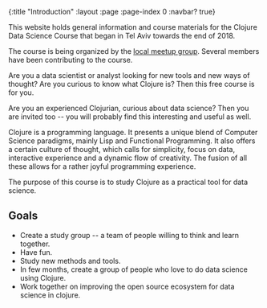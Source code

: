 {:title "Introduction"
 :layout :page
 :page-index 0
 :navbar? true}

This website holds general information and course materials for the Clojure Data Science Course that  began in Tel Aviv towards the end of 2018.

The course is being organized by the [local meetup group](https://www.meetup.com/Clojure-Israel/). Several members have been contributing to the course.

Are you a data scientist or analyst looking for new tools and new ways of thought? Are you curious to know what Clojure is? Then this free course is for you.

Are you an experienced Clojurian, curious about data science? Then you are invited too -- you will probably find this interesting and useful as well.

Clojure is a programming language. It presents a unique blend of Computer Science paradigms, mainly Lisp and Functional Programming. It also offers a certain culture of thought, which calls for simplicity, focus on data, interactive experience and a dynamic flow of creativity. The fusion of all these allows for a rather joyful programming experience.

The purpose of this course is to study Clojure as a practical tool for data science.


## Goals

- Create a study group -- a team of people willing to think and learn together.
- Have fun.
- Study new methods and tools.
- In few months, create a group of people who love to do data science using Clojure.
- Work together on improving the open source ecosystem for data science in clojure.

